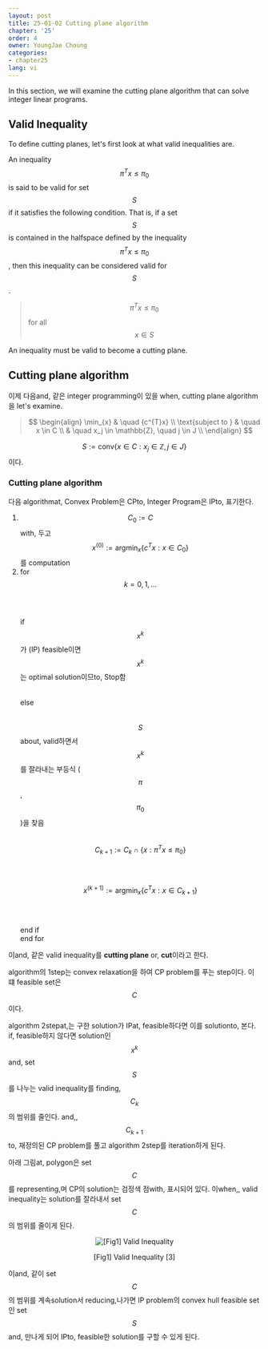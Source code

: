 ```yaml
---
layout: post
title: 25-01-02 Cutting plane algorithm
chapter: '25'
order: 4
owner: YoungJae Choung
categories:
- chapter25
lang: vi
---
```


In this section, we will examine the cutting plane algorithm that can solve integer linear programs.

## Valid Inequality
To define cutting planes, let's first look at what valid inequalities are. 

An inequality $$\pi^{T}x \le \pi_{0}$$ is said to be valid for set $$S$$ if it satisfies the following condition. That is, if a set $$S$$ is contained in the halfspace defined by the inequality $$\pi^{T}x \le \pi_{0}$$, then this inequality can be considered valid for $$S$$.

>$$\pi^{T}x \le \pi_{0}$$ for all $$x \in S$$

An inequality must be valid to become a cutting plane.
## Cutting plane algorithm
이제 다음and, 같은 integer programming이 있을 when, cutting plane algorithm을 let's examine.

> $$
> \begin{align}
>           \min_{x} & \quad {c^{T}x} \\
> \text{subject to } & \quad  x \in C \\
>                    & \quad  x_j \in \mathbb{Z}, \quad j \in J \\
> \end{align}
> $$

$$S := \text{conv} \left \{ x \in C : x_j \in \mathbb{Z}, j \in J \right \}$$이다.

### Cutting plane algorithm
다음 algorithmat, Convex Problem은 CPto, Integer Program은 IPto, 표기한다.

1. $$C_{0} := C$$with, 두고 $$x^{(0)} := \text{argmin}_{x} \left\{c^{T}x : x \in C_{0} \right\}$$를 computation
2. for $$k = 0, 1, ...$$ <br>
$$\quad$$if $$x^{k}$$가 (IP) feasible이면 $$x^{k}$$는 optimal solution이므to, Stop함 <br>
$$\quad$$else<br>
$$\quad\quad$$ $$S$$about, valid하면서 $$x^{k}$$를 잘라내는 부등식 ($$\pi$$, $$\pi_{0}$$)을 찾음<br>
$$\quad\quad$$ $$C_{k+1} := C_{k} \cap \{ x : \pi^{T}x \le \pi_{0} \} $$<br>
$$\quad\quad$$ $$x^{(k+1)} := \text{argmin}_{x} \left\{c^{T}x : x \in C_{k+1} \right\}$$<br>
$$\quad$$end if<br>
end for<br>

이and, 같은 valid inequality를 **cutting plane** or, **cut**이라고 한다.

algorithm의 1step는 convex relaxation을 하여 CP problem를 푸는 step이다. 이떄 feasible set은 $$C$$이다. 

algorithm 2stepat,는 구한 solution가 IPat, feasible하다면 이를 solutionto, 본다. if, feasible하지 않다면 solution인 $$x^{k}$$and, set $$S$$를 나누는 valid inequality를 finding, $$C_{k}$$의 범위를 줄인다. and,, $$C_{k+1}$$to, 재정의된 CP problem를 풀고 algorithm 2step를 iteration하게 된다. 

아래 그림at, polygon은 set $$C$$를 representing,며 CP의 solution는 검정색 점with, 표시되어 있다. 이when,, valid inequality는 solution를 잘라내서 set $$C$$의 범위를 줄이게 된다.

<figure class="image" style="align: center;">
<p align="center">
  <img src="{{ site.baseurl }}/img/chapter_img/chapter25/25_01_02_valid_inequality.png" alt="[Fig1] Valid Inequality">
  <figcaption style="text-align: center;">[Fig1] Valid Inequality [3]</figcaption>
</p>
</figure>

이and, 같이 set $$C$$의 범위를 계속solution서 reducing,나가면 IP problem의 convex hull feasible set인 set $$S$$and, 만나게 되어 IPto, feasible한 solution를 구할 수 있게 된다.